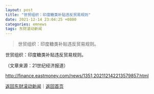 ```yaml
---
layout: post
title: "世贸组织：印度糖类补贴违反贸易规则"
date: 2021-12-14 23:04:25 +0800
categories: emnews
tags: 东财滚动新闻
---
```

> 世贸组织：印度糖类补贴违反贸易规则。

<p>世贸组织：印度糖类补贴违反贸易规则。</p><p class="em_media">（文章来源：21世纪经济报道）</p>

<http://finance.eastmoney.com/news/1351,202112142213579857.html>

[返回东财滚动新闻](//finews.withounder.com/emnews/)｜[返回首页](//finews.withounder.com/)